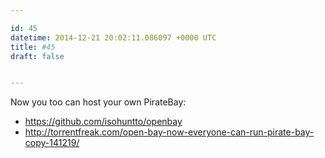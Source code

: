 ```yaml
---

id: 45
datetime: 2014-12-21 20:02:11.086097 +0000 UTC
title: #45
draft: false


---
```


Now you too can host your own PirateBay:

 - https://github.com/isohuntto/openbay
 - http://torrentfreak.com/open-bay-now-everyone-can-run-pirate-bay-copy-141219/

